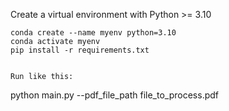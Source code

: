 Create a virtual environment with Python >= 3.10

```
conda create --name myenv python=3.10 
conda activate myenv
pip install -r requirements.txt


Run like this:

```
python main.py --pdf_file_path file_to_process.pdf
```


